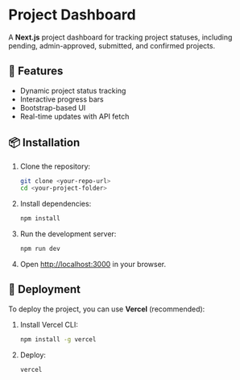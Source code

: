 # Project Dashboard

A **Next.js** project dashboard for tracking project statuses, including pending, admin-approved, submitted, and confirmed projects.

## 🚀 Features
- Dynamic project status tracking
- Interactive progress bars
- Bootstrap-based UI
- Real-time updates with API fetch

## 📦 Installation

1. Clone the repository:
   ```sh
   git clone <your-repo-url>
   cd <your-project-folder>
   ```
2. Install dependencies:
   ```sh
   npm install
   ```
3. Run the development server:
   ```sh
   npm run dev
   ```
4. Open [http://localhost:3000](http://localhost:3000) in your browser.

## 🚀 Deployment
To deploy the project, you can use **Vercel** (recommended):

1. Install Vercel CLI:
   ```sh
   npm install -g vercel
   ```
2. Deploy:
   ```sh
   vercel
   ```